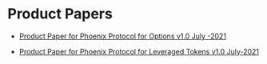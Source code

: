 # Product Papers


+ [Product Paper for Phoenix Protocol for Options v1.0 July -2021](https://github.com/Phoenix-Finance/Pdfs/blob/master/Product%20Paper%20for%20Phoenix%20Protocol%20for%20Options%20v1.0%20%20July%20-2021.pdf)  

+ [Product Paper for Phoenix Protocol for Leveraged Tokens v1.0 July-2021](https://github.com/Phoenix-Finance/Pdfs/blob/master/Product%20Paper%20for%20Phoenix%20Protocol%20for%20Leveraged%20Tokens%20v1.0%20July-2021.pdf)